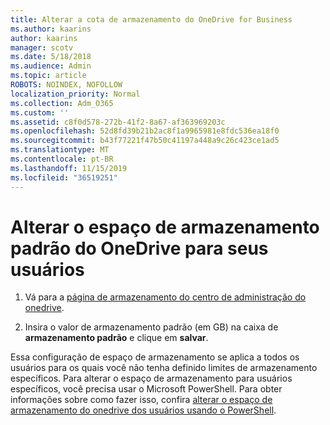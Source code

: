```yaml
---
title: Alterar a cota de armazenamento do OneDrive for Business
ms.author: kaarins
author: kaarins
manager: scotv
ms.date: 5/18/2018
ms.audience: Admin
ms.topic: article
ROBOTS: NOINDEX, NOFOLLOW
localization_priority: Normal
ms.collection: Adm_O365
ms.custom: ''
ms.assetid: c8f0d578-272b-41f2-8a67-af363969203c
ms.openlocfilehash: 52d8fd39b21b2ac8f1a9965981e8fdc536ea18f0
ms.sourcegitcommit: b43f77221f47b50c41197a448a9c26c423ce1ad5
ms.translationtype: MT
ms.contentlocale: pt-BR
ms.lasthandoff: 11/15/2019
ms.locfileid: "36519251"
---
```

# <a name="change-the-default-onedrive-storage-space-for-your-users"></a>Alterar o espaço de armazenamento padrão do OneDrive para seus usuários

1. Vá para a [página de armazenamento do centro de administração do onedrive](https://admin.onedrive.com/?v=StorageSettings).
    
2. Insira o valor de armazenamento padrão (em GB) na caixa de **armazenamento padrão** e clique em **salvar**.
    
Essa configuração de espaço de armazenamento se aplica a todos os usuários para os quais você não tenha definido limites de armazenamento específicos. Para alterar o espaço de armazenamento para usuários específicos, você precisa usar o Microsoft PowerShell. Para obter informações sobre como fazer isso, confira [alterar o espaço de armazenamento do onedrive dos usuários usando o PowerShell](https://go.microsoft.com/fwlink/?linkid=866402).
  

